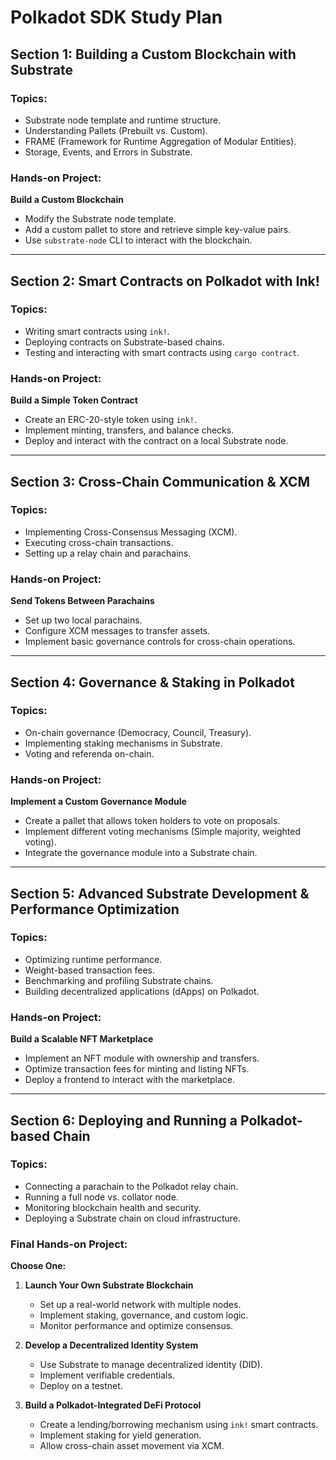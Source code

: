 # Polkadot SDK Study Plan

## Section 1: Building a Custom Blockchain with Substrate
### Topics:
- Substrate node template and runtime structure.
- Understanding Pallets (Prebuilt vs. Custom).
- FRAME (Framework for Runtime Aggregation of Modular Entities).
- Storage, Events, and Errors in Substrate.

### Hands-on Project:
**Build a Custom Blockchain**
- Modify the Substrate node template.
- Add a custom pallet to store and retrieve simple key-value pairs.
- Use `substrate-node` CLI to interact with the blockchain.

---

## Section 2: Smart Contracts on Polkadot with Ink!
### Topics:
- Writing smart contracts using `ink!`.
- Deploying contracts on Substrate-based chains.
- Testing and interacting with smart contracts using `cargo contract`.

### Hands-on Project:
**Build a Simple Token Contract**
- Create an ERC-20-style token using `ink!`.
- Implement minting, transfers, and balance checks.
- Deploy and interact with the contract on a local Substrate node.

---

## Section 3: Cross-Chain Communication & XCM
### Topics:
- Implementing Cross-Consensus Messaging (XCM).
- Executing cross-chain transactions.
- Setting up a relay chain and parachains.

### Hands-on Project:
**Send Tokens Between Parachains**
- Set up two local parachains.
- Configure XCM messages to transfer assets.
- Implement basic governance controls for cross-chain operations.

---

## Section 4: Governance & Staking in Polkadot
### Topics:
- On-chain governance (Democracy, Council, Treasury).
- Implementing staking mechanisms in Substrate.
- Voting and referenda on-chain.

### Hands-on Project:
**Implement a Custom Governance Module**
- Create a pallet that allows token holders to vote on proposals.
- Implement different voting mechanisms (Simple majority, weighted voting).
- Integrate the governance module into a Substrate chain.

---

## Section 5: Advanced Substrate Development & Performance Optimization
### Topics:
- Optimizing runtime performance.
- Weight-based transaction fees.
- Benchmarking and profiling Substrate chains.
- Building decentralized applications (dApps) on Polkadot.

### Hands-on Project:
**Build a Scalable NFT Marketplace**
- Implement an NFT module with ownership and transfers.
- Optimize transaction fees for minting and listing NFTs.
- Deploy a frontend to interact with the marketplace.

---

## Section 6: Deploying and Running a Polkadot-based Chain
### Topics:
- Connecting a parachain to the Polkadot relay chain.
- Running a full node vs. collator node.
- Monitoring blockchain health and security.
- Deploying a Substrate chain on cloud infrastructure.

### Final Hands-on Project:
**Choose One:**
1. **Launch Your Own Substrate Blockchain**
   - Set up a real-world network with multiple nodes.
   - Implement staking, governance, and custom logic.
   - Monitor performance and optimize consensus.

2. **Develop a Decentralized Identity System**
   - Use Substrate to manage decentralized identity (DID).
   - Implement verifiable credentials.
   - Deploy on a testnet.

3. **Build a Polkadot-Integrated DeFi Protocol**
   - Create a lending/borrowing mechanism using `ink!` smart contracts.
   - Implement staking for yield generation.
   - Allow cross-chain asset movement via XCM.
